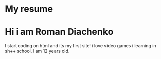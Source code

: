 <!DOCTYPE html>
<html>
  <head>
    <h1>My resume</h1>
  </head>
  <body>
    <h1>Hi i am Roman Diachenko</h1>
    <p>I start coding on html and its my first site! i love video games i learning in sh++ school. I am 12 years old.</p>
  </body>
</html>
